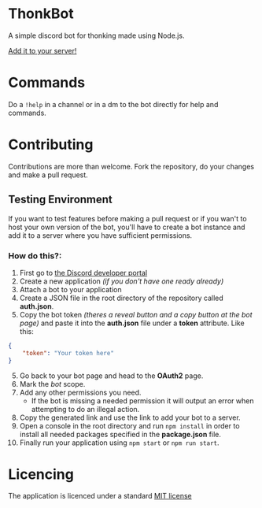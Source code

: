 # ThonkBot

A simple discord bot for thonking made using Node.js.

[Add it to your server!](https://discord.com/oauth2/authorize?&client_id=492017860068114444&scope=bot&permissions=201427968)

# Commands
Do a `!help` in a channel or in a dm to the bot directly for help and commands.

# Contributing
Contributions are more than welcome. Fork the repository, do your changes and make a pull request.

## Testing Environment
If you want to test features before making a pull request or if you wan't to 
host your own version of the bot, you'll have to create a bot instance and add 
it to a server where you have sufficient permissions.

### How do this?:
 1. First go to [the Discord developer portal](https://discord.com/developers/applications)
 2. Create a new application *(if you don't have one ready already)*
 3. Attach a bot to your application
 4. Create a JSON file in the root directory of the repository called
 **auth.json**. 
 5. Copy the bot token *(theres a reveal button and a copy 
 button at the bot page)* and paste it into the **auth.json** file under a 
 **token** attribute. Like this:
```json
{
    "token": "Your token here"
}
```
 5. Go back to your bot page and head to the **OAuth2** page.
 6. Mark the *bot* scope.
 7. Add any other permissions you need.
    - If the bot is missing a needed permission it will output an error when attempting to do an illegal action.
 8. Copy the generated link and use the link to add your bot to a server.
 9. Open a console in the root directory and run `npm install` in order to 
 install all needed packages specified in the **package.json** file.
 10. Finally run your application using `npm start` or `npm run start`.

# Licencing
The application is licenced under a standard [MIT license](LICENSE)
